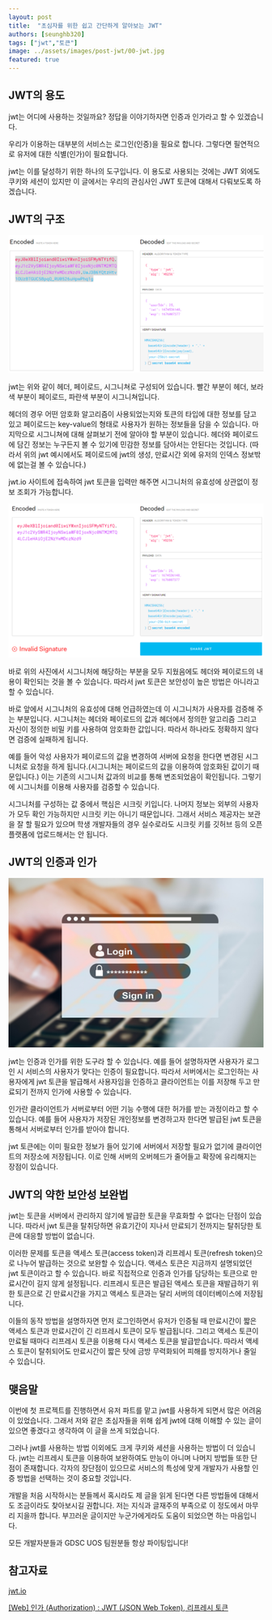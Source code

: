 ```yaml
---
layout: post
title:  "초심자를 위한 쉽고 간단하게 알아보는 JWT"
authors: [seunghb320]
tags: ["jwt","토큰"]
image: ../assets/images/post-jwt/00-jwt.jpg
featured: true
---
```


## JWT의 용도

jwt는 어디에 사용하는 것일까요?
정답을 이야기하자면 인증과 인가라고 할 수 있겠습니다.

우리가 이용하는 대부분의 서비스는 로그인(인증)을 필요로 합니다.
그렇다면 필연적으로 유저에 대한 식별(인가)이 필요합니다.

jwt는 이를 달성하기 위한 하나의 도구입니다.
이 용도로 사용되는 것에는 JWT 외에도 쿠키와 세션이 있지만 이 글에서는 우리의 관심사인 JWT 토큰에 대해서 다뤄보도록 하겠습니다.

## JWT의 구조

![image01](../assets/images/post-jwt/01-jwt.png)

jwt는 위와 같이 헤더, 페이로드, 시그니쳐로 구성되어 있습니다.
빨간 부분이 헤더, 보라색 부분이 페이로드, 파란색 부분이 시그니쳐입니다.

헤더의 경우 어떤 암호화 알고리즘이 사용되었는지와 토큰의 타입에 대한 정보를 담고 있고
페이로드는 key-value의 형태로 사용자가 원하는 정보들을 담을 수 있습니다.
마지막으로 시그니쳐에 대해 살펴보기 전에 알아야 할 부분이 있습니다.
헤더와 페이로드에 담긴 정보는 누구든지 볼 수 있기에 민감한 정보를 담아서는 안된다는 것입니다.
(따라서 위의 jwt 예시에서도 페이로드에 jwt의 생성, 만료시간 외에 유저의 인덱스 정보밖에 없는걸 볼 수 있습니다.)

jwt.io 사이트에 접속하여 jwt 토큰을 입력만 해주면 시그니처의 유효성에 상관없이 정보 조회가 가능합니다.

![image02](../assets/images/post-jwt/02-jwt.png)

바로 위의 사진에서 시그니처에 해당하는 부분을 모두 지웠음에도 헤더와 페이로드의 내용이 확인되는 것을 볼 수 있습니다.
따라서 jwt 토큰은 보안성이 높은 방법은 아니라고 할 수 있습니다.

바로 앞에서 시그니처의 유효성에 대해 언급하였는데 이 시그니처가 사용자를 검증해 주는 부분입니다.
시그니처는 헤더와 페이로드의 값과 헤더에서 정의한 알고리즘 그리고 자신이 정의한 비밀 키를 사용하여 암호화한 값입니다.
따라서 하나라도 정확하지 않다면 검증에 실패하게 됩니다.

예를 들어 악성 사용자가 페이로드의 값을 변경하여 서버에 요청을 한다면 변경된 시그니처로 요청을 하게 됩니다.(시그니처는 페이로드의 값을 이용하여 암호화된 값이기 때문입니다.)
이는 기존의 시그니처 값과의 비교를 통해 변조되었음이 확인됩니다.
그렇기에 시그니처를 이용해 사용자를 검증할 수 있습니다.

시그니처를 구성하는 값 중에서 핵심은 시크릿 키입니다. 나머지 정보는 외부의 사용자가 모두 확인 가능하지만 시크릿 키는 아니기 때문입니다.
그래서 서비스 제공자는 보관을 잘 할 필요가 있으며 학생 개발자들의 경우 실수로라도 시크릿 키를 깃허브 등의 오픈 플랫폼에 업로드해서는 안 됩니다.

## JWT의 인증과 인가

![image03](../assets/images/post-jwt/03-jwt.jpg)

jwt는 인증과 인가를 위한 도구라 할 수 있습니다.
예를 들어 설명하자면 사용자가 로그인 시 서비스의 사용자가 맞다는 인증이 필요합니다.
따라서 서버에서는 로그인하는 사용자에게 jwt 토큰을 발급해서 사용자임을 인증하고 클라이언트는 이를 저장해 두고 만료되기 전까지 인가에 사용할 수 있습니다.

인가란 클라이언트가 서버로부터 어떤 기능 수행에 대한 허가를 받는 과정이라고 할 수 있습니다.
예를 들어 사용자가 저장된 개인정보를 변경하고자 한다면 발급된 jwt 토큰을 통해서 서버로부터 인가를 받아야 합니다.

jwt 토큰에는 이미 필요한 정보가 들어 있기에 서버에서 저장할 필요가 없기에 클라이언트의 저장소에 저장됩니다. 이로 인해 서버의 오버헤드가 줄어들고 확장에 유리해지는 장점이 있습니다.

## JWT의 약한 보안성 보완법

jwt는 토큰을 서버에서 관리하지 않기에 발급한 토큰을 무효화할 수 없다는 단점이 있습니다.
따라서 jwt 토큰을 탈취당하면 유효기간이 지나서 만료되기 전까지는 탈취당한 토큰에 대응할 방법이 없습니다.

이러한 문제를 토큰을 액세스 토큰(access token)과 리프레시 토큰(refresh token)으로 나누어 발급하는 것으로 보완할 수 있습니다.
액세스 토큰은 지금까지 설명되었던 jwt 토큰이라고 할 수 있습니다.
바로 직접적으로 인증과 인가를 담당하는 토큰으로 만료시간이 길지 않게 설정됩니다.
리프레시 토큰은 발급된 액세스 토큰을 재발급하기 위한 토큰으로 긴 만료시간을 가지고 액세스 토큰과는 달리 서버의 데이터베이스에 저장됩니다.

이들의 동작 방법을 설명하자면 먼저 로그인하면서 유저가 인증될 때 만료시간이 짧은 액세스 토큰과 만료시간이 긴 리프레시 토큰이 모두 발급됩니다.
그리고 액세스 토큰이 만료될 때마다 리프레시 토큰을 이용해 다시 액세스 토큰을 발급받습니다.
따라서 액세스 토큰이 탈취되어도 만료시간이 짧은 탓에 금방 무력화되어 피해를 방지하거나 줄일 수 있습니다.

## 맺음말

이번에 첫 프로젝트를 진행하면서 유저 파트를 맡고 jwt를 사용하게 되면서 많은 어려움이 있었습니다. 그래서 저와 같은 초심자들을 위해 쉽게 jwt에 대해 이해할 수 있는 글이 있으면 좋겠다고 생각하여 이 글을 쓰게 되었습니다.

그러나 jwt를 사용하는 방법 이외에도 크게 쿠키와 세션을 사용하는 방법이 더 있습니다. jwt는 리프레시 토큰을 이용하여 보완하여도 만능이 아니며 나머지 방법들 또한 단점이 존재합니다. 각자의 장단점이 있으므로 서비스의 특성에 맞게 개발자가 사용할 인증 방법을 선택하는 것이 중요할 것입니다.

개발을 처음 시작하시는 분들께서 혹시라도 제 글을 읽게 된다면 다른 방법들에 대해서도 조금이라도 찾아보시길 권합니다. 저는 지식과 글재주의 부족으로 이 정도에서 마무리 지을까 합니다. 부끄러운 글이지만 누군가에게라도 도움이 되었으면 하는 마음입니다.

모든 개발자분들과 GDSC UOS 팀원분들 항상 파이팅입니다!

## 참고자료

[jwt.io](jwt.io)

[[Web] 인가 (Authorization) : JWT (JSON Web Token), 리프레시 토큰](https://it-eldorado.tistory.com/165)